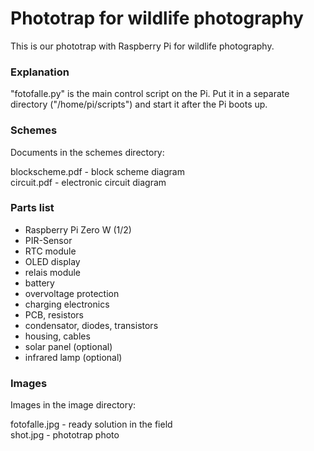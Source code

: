 # Phototrap for wildlife photography

This is our phototrap with Raspberry Pi for wildlife photography.

### Explanation
"fotofalle.py" is the main control script on the Pi. Put it in a separate directory ("/home/pi/scripts") and start it after the Pi boots up.

### Schemes
Documents in the schemes directory:

blockscheme.pdf  - block scheme diagram <br>
circuit.pdf      - electronic circuit diagram <br>

### Parts list
- Raspberry Pi Zero W (1/2)
- PIR-Sensor
- RTC module
- OLED display
- relais module 
- battery 
- overvoltage protection 
- charging electronics
- PCB, resistors
- condensator, diodes, transistors
- housing, cables
- solar panel (optional)
- infrared lamp (optional)

### Images
Images in the image directory:

fotofalle.jpg    - ready solution in the field<br>
shot.jpg         - phototrap photo <br>
